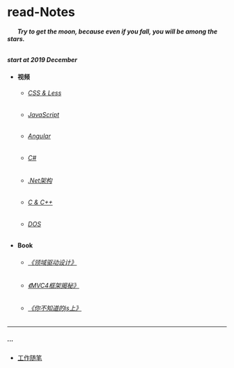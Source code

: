  # read-Notes 

***&nbsp;&nbsp;&nbsp;&nbsp;&nbsp;&nbsp;&nbsp;Try to get the moon, because even if you fall, you will be among the stars. </br>
 &nbsp;&nbsp;&nbsp;&nbsp;&nbsp;&nbsp;&nbsp;***
 
***start at 2019 December***

- #### 视频

  - ###### [CSS & Less ](./vedio/css.md)
  
  - ###### [JavaScript](./vedio/JavaScript.md)
  
  - ###### [Angular](./vedio/Angular.md)

  - ###### [C#](./vedio/.Net.md)
  
  - ###### [.Net架构](./vedio/CoreServer.md)

  - ###### [C & C++](./vedio/C.md)

  - ###### [DOS](./vedio/DOS.md)

- #### Book

  - ###### [《领域驱动设计》](./book/领域驱动设计.md)
  
  - ###### [《MVC4框架揭秘》](./book/mvc4.md)
  
  - ###### [《你不知道的js上》](./book/你不知道的JS上.md)
---

##### ...

*  [工作随笔](./work/_question.md)
